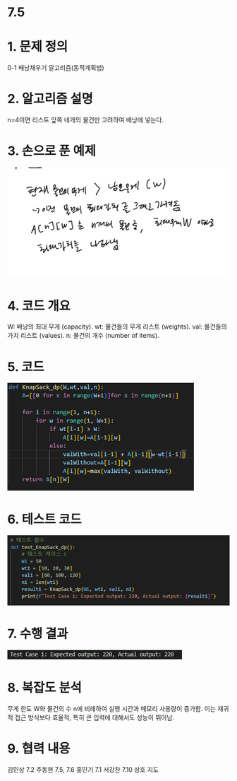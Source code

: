 # 7.5
# 1. 문제 정의
0-1 배낭채우기 알고리즘(동적계획법)
# 2. 알고리즘 설명
n=4이면 리스트 앞쪽 네개의 물건만 고려하여 배낭에 넣는다.
# 3. 손으로 푼 예제
![alt text](image-4.png)
# 4. 코드 개요
W: 배낭의 최대 무게 (capacity).
wt: 물건들의 무게 리스트 (weights).
val: 물건들의 가치 리스트 (values).
n: 물건의 개수 (number of items).
# 5. 코드
![alt text](image-5.png)
# 6. 테스트 코드
![alt text](image-6.png)
# 7. 수행 결과
![alt text](image-7.png)
# 8. 복잡도 분석
무게 한도 W와 물건의 수 n에 비례하여 실행 시간과 메모리 사용량이 증가함. 이는 재귀적 접근 방식보다 효율적, 특히 큰 입력에 대해서도 성능이 뛰어남.
# 9. 협력 내용
김민상 7.2
주동현 7.5, 7.6
홍민기 7.1
서강찬 7.10
상호 지도